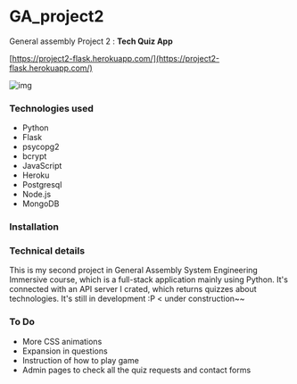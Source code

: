 # GA_project2
General assembly Project 2 : **Tech Quiz App**

[https://project2-flask.herokuapp.com/](https://project2-flask.herokuapp.com/)

![img](https://user-images.githubusercontent.com/84213832/166942110-f60f67cc-0417-45cd-9323-0a5622741b47.png)


### Technologies used
- Python
- Flask
- psycopg2
- bcrypt
- JavaScript
- Heroku
- Postgresql
- Node.js
- MongoDB

### Installation

### Technical details
This is my second project in General Assembly System Engineering Immersive course, which is a full-stack application mainly using Python. It's connected with an API server I crated, which returns quizzes about technologies.
It's still in development :P < under construction~~

### To Do
- More CSS animations
- Expansion in questions
- Instruction of how to play game
- Admin pages to check all the quiz requests and contact forms